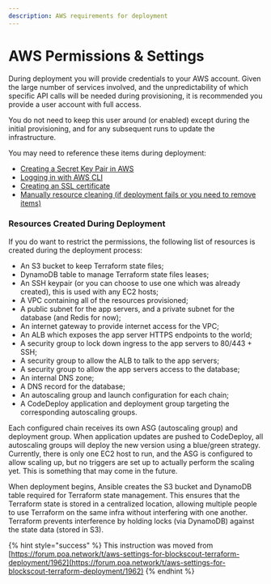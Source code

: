```yaml
---
description: AWS requirements for deployment
---
```


# AWS Permissions & Settings

During deployment you will provide credentials to your AWS account. Given the large number of services involved, and the unpredictability of which specific API calls will be needed during provisioning, it is recommended you provide a user account with full access. 

You do not need to keep this user around \(or enabled\) except during the initial provisioning, and for any subsequent runs to update the infrastructure.

You may need to reference these items during deployment:

* [Creating a Secret Key Pair in AWS](creating-a-secret-key-pair.md)
* [Logging in with AWS CLI](login-with-aws-cli.md)
* [Creating an SSL certificate](creating-an-aws-certificate-for-ssl.md)
* [Manually resource cleaning \(if deployment fails or you need to remove items\)](manually-cleaning-terraform-related-instances.md)

### Resources Created During Deployment

If you do want to restrict the permissions, the following list of resources is created during the deployment process:

* An S3 bucket to keep Terraform state files;
* DynamoDB table to manage Terraform state files leases;
* An SSH keypair \(or you can choose to use one which was already created\), this is used with any EC2 hosts;
* A VPC containing all of the resources provisioned;
* A public subnet for the app servers, and a private subnet for the database \(and Redis for now\);
* An internet gateway to provide internet access for the VPC;
* An ALB which exposes the app server HTTPS endpoints to the world;
* A security group to lock down ingress to the app servers to 80/443 + SSH;
* A security group to allow the ALB to talk to the app servers;
* A security group to allow the app servers access to the database;
* An internal DNS zone;
* A DNS record for the database;
* An autoscaling group and launch configuration for each chain;
* A CodeDeploy application and deployment group targeting the corresponding autoscaling groups.

Each configured chain receives its own ASG \(autoscaling group\) and deployment group. When application updates are pushed to CodeDeploy, all autoscaling groups will deploy the new version using a blue/green strategy. Currently, there is only one EC2 host to run, and the ASG is configured to allow scaling up, but no triggers are set up to actually perform the scaling yet. This is something that may come in the future.

When deployment begins, Ansible creates the S3 bucket and DynamoDB table required for Terraform state management. This ensures that the Terraform state is stored in a centralized location, allowing multiple people to use Terraform on the same infra without interfering with one another. Terraform prevents interference by holding locks \(via DynamoDB\) against the state data \(stored in S3\).

{% hint style="success" %}
This instruction was moved from [https://forum.poa.network/t/aws-settings-for-blockscout-terraform-deployment/1962](https://forum.poa.network/t/aws-settings-for-blockscout-terraform-deployment/1962)
{% endhint %}

